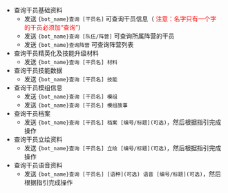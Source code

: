- 查询干员基础资料
    - 发送 `{bot_name}查询 [干员名]` 可查询干员信息（<span style="color: red">
      注意：名字只有一个字的干员必须加“查询”</span>）
    - 发送 `{bot_name}查询 [队伍/阵营]` 可查询所属阵营的干员
    - 发送 `{bot_name}查询阵营` 可查询阵营列表
- 查询干员精英化及技能升级材料
    - 发送 `{bot_name}查询 [干员名] 材料`
- 查询干员技能数据
    - 发送 `{bot_name}查询 [干员名] 技能`
- 查询干员模组信息
    - 发送 `{bot_name}查询 [干员名] 模组`
    - 发送 `{bot_name}查询 [干员名] 模组故事`
- 查询干员档案
    - 发送 `{bot_name}查询 [干员名] 档案 [编号/标题](可选)`，然后根据指引完成操作
- 查询干员立绘资料
    - 发送 `{bot_name}查询 [干员名] 立绘 [编号/标题](可选)`，然后根据指引完成操作
- 查询干员语音资料
    - 发送 `{bot_name}查询 [干员名] [语种](可选) 语音 [编号/标题](可选)`，然后根据指引完成操作
